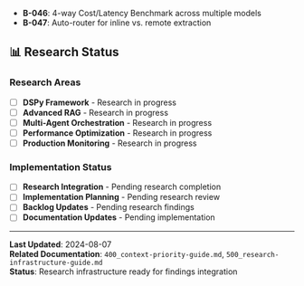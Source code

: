 <!-- CONTEXT_REFERENCE: 400_context-priority-guide.md -->
<!-- MODULE_REFERENCE: 400_performance-optimization-guide.md -->

- **B-046**: 4-way Cost/Latency Benchmark across multiple models
- **B-047**: Auto-router for inline vs. remote extraction

## 📊 **Research Status**

### **Research Areas**
- [ ] **DSPy Framework** - Research in progress
- [ ] **Advanced RAG** - Research in progress
- [ ] **Multi-Agent Orchestration** - Research in progress
- [ ] **Performance Optimization** - Research in progress
- [ ] **Production Monitoring** - Research in progress

### **Implementation Status**
- [ ] **Research Integration** - Pending research completion
- [ ] **Implementation Planning** - Pending research review
- [ ] **Backlog Updates** - Pending research findings
- [ ] **Documentation Updates** - Pending implementation

---

**Last Updated**: 2024-08-07  
**Related Documentation**: `400_context-priority-guide.md`, `500_research-infrastructure-guide.md`  
**Status**: Research infrastructure ready for findings integration
